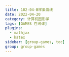 ```yaml
---
title: 102-04-B样条曲线
date: 2022-04-20
category: 计算机图形学
tags: [GAMES 在线课]
plugins:
  - mathjax
  - katex
sidebar: [group-games, toc]
group: group-games
---
```


